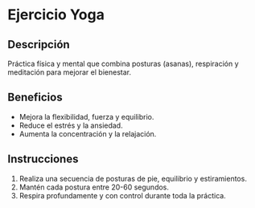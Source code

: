 # Ejercicio Yoga

## Descripción
Práctica física y mental que combina posturas (asanas), respiración y meditación para mejorar el bienestar.

## Beneficios
- Mejora la flexibilidad, fuerza y equilibrio.
- Reduce el estrés y la ansiedad.
- Aumenta la concentración y la relajación.

## Instrucciones
1. Realiza una secuencia de posturas de pie, equilibrio y estiramientos.
2. Mantén cada postura entre 20-60 segundos.
3. Respira profundamente y con control durante toda la práctica.